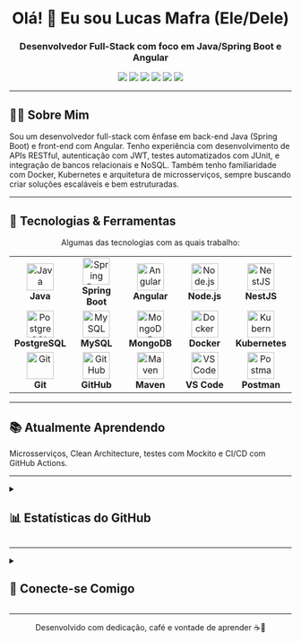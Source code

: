 <h1 align="center">Olá! 👋 Eu sou Lucas Mafra (Ele/Dele)</h1>
<h3 align="center">Desenvolvedor Full-Stack com foco em Java/Spring Boot e Angular</h3>

<p align="center">
<img src="https://img.shields.io/badge/Java-ED8B00?style=for-the-badge&logo=java&logoColor=white"/>
<img src="https://img.shields.io/badge/Spring Boot-6DB33F?style=for-the-badge&logo=spring-boot&logoColor=white"/>
<img src="https://img.shields.io/badge/PostgreSQL-316192?style=for-the-badge&logo=postgresql&logoColor=white"/>
<img src="https://img.shields.io/badge/Angular-DD0031?style=for-the-badge&logo=angular&logoColor=white"/>
<img src="https://img.shields.io/badge/Node.js-339933?style=for-the-badge&logo=node.js&logoColor=white"/>
<img src="https://img.shields.io/badge/NestJS-E0234E?style=for-the-badge&logo=nestjs&logoColor=white"/>
</p>

---

<h2>🧑‍💻 Sobre Mim</h2>
<p>
Sou um desenvolvedor full-stack com ênfase em back-end Java (Spring Boot) e front-end com Angular. Tenho experiência com desenvolvimento de APIs RESTful, autenticação com JWT, testes automatizados com JUnit, e integração de bancos relacionais e NoSQL. Também tenho familiaridade com Docker, Kubernetes e arquitetura de microsserviços, sempre buscando criar soluções escaláveis e bem estruturadas.
</p>

---

<h2>🚀 Tecnologias & Ferramentas</h2>
<p align="center">Algumas das tecnologias com as quais trabalho:</p>

<table align="center">
<tr>
<td align="center" width="96"><img src="https://skillicons.dev/icons?i=java" width="48" height="48" alt="Java" /><br><strong>Java</strong></td>
<td align="center" width="96"><img src="https://skillicons.dev/icons?i=spring" width="48" height="48" alt="Spring Boot" /><br><strong>Spring Boot</strong></td>
<td align="center" width="96"><img src="https://skillicons.dev/icons?i=angular" width="48" height="48" alt="Angular" /><br><strong>Angular</strong></td>
<td align="center" width="96"><img src="https://skillicons.dev/icons?i=nodejs" width="48" height="48" alt="Node.js" /><br><strong>Node.js</strong></td>
<td align="center" width="96"><img src="https://skillicons.dev/icons?i=nestjs" width="48" height="48" alt="NestJS" /><br><strong>NestJS</strong></td>
</tr>
<tr>
<td align="center" width="96"><img src="https://skillicons.dev/icons?i=postgresql" width="48" height="48" alt="PostgreSQL" /><br><strong>PostgreSQL</strong></td>
<td align="center" width="96"><img src="https://skillicons.dev/icons?i=mysql" width="48" height="48" alt="MySQL" /><br><strong>MySQL</strong></td>
<td align="center" width="96"><img src="https://skillicons.dev/icons?i=mongodb" width="48" height="48" alt="MongoDB" /><br><strong>MongoDB</strong></td>
<td align="center" width="96"><img src="https://skillicons.dev/icons?i=docker" width="48" height="48" alt="Docker" /><br><strong>Docker</strong></td>
<td align="center" width="96"><img src="https://skillicons.dev/icons?i=kubernetes" width="48" height="48" alt="Kubernetes" /><br><strong>Kubernetes</strong></td>
</tr>
<tr>
<td align="center" width="96"><img src="https://skillicons.dev/icons?i=git" width="48" height="48" alt="Git" /><br><strong>Git</strong></td>
<td align="center" width="96"><img src="https://skillicons.dev/icons?i=github" width="48" height="48" alt="GitHub" /><br><strong>GitHub</strong></td>
<td align="center" width="96"><img src="https://skillicons.dev/icons?i=maven" width="48" height="48" alt="Maven" /><br><strong>Maven</strong></td>
<td align="center" width="96"><img src="https://skillicons.dev/icons?i=vscode" width="48" height="48" alt="VS Code" /><br><strong>VS Code</strong></td>
<td align="center" width="96"><img src="https://skillicons.dev/icons?i=postman" width="48" height="48" alt="Postman" /><br><strong>Postman</strong></td>
</tr>
</table>

---

<h2>📚 Atualmente Aprendendo</h2>
<p>
Microsserviços, Clean Architecture, testes com Mockito e CI/CD com GitHub Actions.
</p>

---

<details>
<summary><h2>📊 Estatísticas do GitHub</h2></summary>
<p align="center">
<img src="https://github-readme-stats.vercel.app/api?username=Lucas-Mafra&show_icons=true&theme=radical&include_all_commits=true&count_private=true" alt="GitHub Stats" />
<img src="https://github-readme-streak-stats.herokuapp.com/?user=Lucas-Mafra&theme=radical" alt="GitHub Streak" />
<img src="https://github-readme-stats.vercel.app/api/top-langs/?username=Lucas-Mafra&layout=compact&theme=radical" alt="Top Languages" />
</p>
</details>

---

<details>
<summary><h2>🤝 Conecte-se Comigo</h2></summary>
<p align="center">
<a href="https://linkedin.com/in/lucasmafra" target="_blank"><img src="https://img.shields.io/badge/LinkedIn-0077B5?style=for-the-badge&logo=linkedin&logoColor=white" alt="LinkedIn"></a>
<a href="mailto:lucas.lima.nave@gmail.com"><img src="https://img.shields.io/badge/Email-D14836?style=for-the-badge&logo=gmail&logoColor=white" alt="Email"></a>
</p>
<p align="center">
<i>Vamos conversar!</i>
</p>
</details>

---

<p align="center">Desenvolvido com dedicação, café e vontade de aprender ☕🚀</p>
